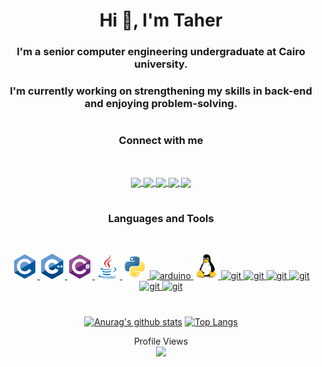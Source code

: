 <h1 align="center" > Hi 👋, I'm Taher </h1>
<h3 align="center">I'm a senior computer engineering undergraduate at Cairo university.</h3>

<h3 align="center"> I'm currently working on strengthening my skills in back-end and enjoying problem-solving. </h3>
<h1>
</h1>


<h3 align="center"><b>Connect with me</b></h3> <br>
<p align="center">
<a href="https://www.linkedin.com/in/taher-mohamed-a0802b123">
  <img align="center" width="30px" src="[[[https://image.flaticon.com/icons/svg/2111/2111465.svg](https://www.google.com/url?sa=i&url=https%3A%2F%2Fcommons.wikimedia.org%2Fwiki%2FFile%3ALinkedIn_logo_initials.png&psig=AOvVaw1WxV1rKzYy9I0_BDvTS4Q5&ust=1679016325297000&source=images&cd=vfe&ved=0CBAQjRxqFwoTCOiSja-l3_0CFQAAAAAdAAAAABAE)](https://upload.wikimedia.org/wikipedia/commons/c/ca/LinkedIn_logo_initials.png)](https://upload.wikimedia.org/wikipedia/commons/c/ca/LinkedIn_logo_initials.png)" draggable="false" />
</a> 
<a href="mailto:15126@stemegypt.edu.eg">
  <img align="center" width="30px" src="https://www.google.com/url?sa=i&url=https%3A%2F%2Fwww.flaticon.com%2Ffree-icon%2Fgmail_281769&psig=AOvVaw1cXxzyaoxtlexFe-40Vwgq&ust=1679016361651000&source=images&cd=vfe&ved=0CBAQjRxqFwoTCLDWj8Cl3_0CFQAAAAAdAAAAABAj" draggable="false" />
</a>
<a href="https://www.hackerrank.com/h15126">
  <img align="center" width="30px" src="https://upload.wikimedia.org/wikipedia/commons/4/40/HackerRank_Icon-1000px.png" draggable="false" />
</a>
<a href="https://codeforces.com/profile/Unknown_Hacker">
  <img align="center" width="30px" src="https://4.bp.blogspot.com/-XDhgx0rKXZs/XIFWwjkQFSI/AAAAAAAAE80/BZomz5pCmF0FyiqEXqFBcYWOx98noEB_wCPcBGAYYCw/s1600/codeforces.png" draggable="false" />
</a>
<a href="https://onlinejudge.org/index.php?option=com_comprofiler&Itemid=3">
  <img align="center" width="30px" src="https://onlinejudge.org/templates/hm_yaml_2_5/img/ojlogo2.svg.png" draggable="false" />
</a>
</p>
<h1>
</h1>

<h3 align="center"><b>Languages and Tools</b></h3>
<br>

<div align="center">

 
  <a href="https://www.cprogramming.com/" target="_blank"> <img src="https://raw.githubusercontent.com/devicons/devicon/master/icons/c/c-original.svg" alt="c" width="40" height="40"/> </a>         <a href="https://www.w3schools.com/cpp/" target="_blank"> <img src="https://raw.githubusercontent.com/devicons/devicon/master/icons/cplusplus/cplusplus-original.svg" alt="cplusplus" width="40" height="40"/> </a>   <a href="https://www.w3schools.com/cs/" target="_blank"> <img src="https://raw.githubusercontent.com/devicons/devicon/master/icons/csharp/csharp-original.svg" alt="csharp" width="40" height="40"/> </a><a href="https://www.java.com" target="_blank"> <img src="https://raw.githubusercontent.com/devicons/devicon/master/icons/java/java-original.svg" alt="java" width="40" height="40"/> </a><a href="https://www.python.org" target="_blank"> <img src="https://raw.githubusercontent.com/devicons/devicon/master/icons/python/python-original.svg" alt="python" width="40" height="40"/> </a><a href="https://www.arduino.cc/" target="_blank"> <img src="https://cdn.worldvectorlogo.com/logos/arduino-1.svg" alt="arduino" width="40" height="40"/> </a><a href="https://www.linux.org/" target="_blank"> <img src="https://raw.githubusercontent.com/devicons/devicon/master/icons/linux/linux-original.svg" alt="linux" width="40" height="40"/> </a> 
  </a><a href="https://git-scm.com/" target="_blank"> <img src="https://www.vectorlogo.zone/logos/git-scm/git-scm-icon.svg" alt="git" width="40" height="40"/> </a> 
  <a href="https://www.w3schools.com/html/" target="_blank"> <img src="https://upload.wikimedia.org/wikipedia/commons/6/61/HTML5_logo_and_wordmark.svg" alt="git" width="40" height="40"/> </a> 
  <a href="https://www.w3schools.com/css/" target="_blank"> <img src="https://e7.pngegg.com/pngimages/945/441/png-clipart-web-development-cascading-style-sheets-html-logo-css3-storm-blue-angle.png" alt="git" width="40" height="40"/> </a> 
  <a href="https://www.w3schools.com/js/" target="_blank"> <img src="https://w1.pngwing.com/pngs/951/574/png-transparent-react-logo-javascript-redux-vuejs-angular-angularjs-expressjs-front-and-back-ends.png" alt="git" width="40" height="40"/> </a> 
  <a href="https://www.w3schools.com/bootstrap4/" target="_blank"> <img src="https://gfx4arab.com/wp-content/uploads//2020/06/bootstrap-4.svg" alt="git" width="40" height="40"/> </a> 
  <a href="https://www.w3schools.com/sass/" target="_blank"> <img src="https://www.pngkit.com/png/full/377-3771972_sass.png" alt="git" width="40" height="40"/> </a> 

<h1>
</h1>

[![Anurag's github stats](https://github-readme-stats.vercel.app/api?username=Taher-Mohamed-Ahmed-Saad&count_private=true&show_icons=true&theme=radical)](https://github.com/anuraghazra/github-readme-stats)
[![Top Langs](https://github-readme-stats.vercel.app/api/top-langs/?username=Taher-Mohamed-Ahmed-Saad&show_icons=true&theme=radical&layout=compact)](https://github.com/anuraghazra/github-readme-stats)
</div>



<p align="center"> 
  Profile Views <br>
  <img src="https://profile-counter.glitch.me/Taher-Mohamed-Ahmed-Saad/count.svg" />
</p>
